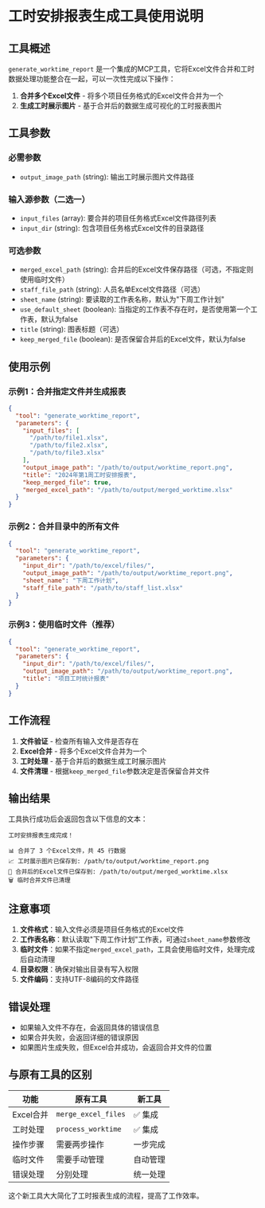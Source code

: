 # 工时安排报表生成工具使用说明

## 工具概述

`generate_worktime_report` 是一个集成的MCP工具，它将Excel文件合并和工时数据处理功能整合在一起，可以一次性完成以下操作：

1. **合并多个Excel文件** - 将多个项目任务格式的Excel文件合并为一个
2. **生成工时展示图片** - 基于合并后的数据生成可视化的工时报表图片

## 工具参数

### 必需参数
- `output_image_path` (string): 输出工时展示图片文件路径

### 输入源参数（二选一）
- `input_files` (array): 要合并的项目任务格式Excel文件路径列表
- `input_dir` (string): 包含项目任务格式Excel文件的目录路径

### 可选参数
- `merged_excel_path` (string): 合并后的Excel文件保存路径（可选，不指定则使用临时文件）
- `staff_file_path` (string): 人员名单Excel文件路径（可选）
- `sheet_name` (string): 要读取的工作表名称，默认为"下周工作计划"
- `use_default_sheet` (boolean): 当指定的工作表不存在时，是否使用第一个工作表，默认为false
- `title` (string): 图表标题（可选）
- `keep_merged_file` (boolean): 是否保留合并后的Excel文件，默认为false

## 使用示例

### 示例1：合并指定文件并生成报表
```json
{
  "tool": "generate_worktime_report",
  "parameters": {
    "input_files": [
      "/path/to/file1.xlsx",
      "/path/to/file2.xlsx",
      "/path/to/file3.xlsx"
    ],
    "output_image_path": "/path/to/output/worktime_report.png",
    "title": "2024年第1周工时安排报表",
    "keep_merged_file": true,
    "merged_excel_path": "/path/to/output/merged_worktime.xlsx"
  }
}
```

### 示例2：合并目录中的所有文件
```json
{
  "tool": "generate_worktime_report",
  "parameters": {
    "input_dir": "/path/to/excel/files/",
    "output_image_path": "/path/to/output/worktime_report.png",
    "sheet_name": "下周工作计划",
    "staff_file_path": "/path/to/staff_list.xlsx"
  }
}
```

### 示例3：使用临时文件（推荐）
```json
{
  "tool": "generate_worktime_report",
  "parameters": {
    "input_dir": "/path/to/excel/files/",
    "output_image_path": "/path/to/output/worktime_report.png",
    "title": "项目工时统计报表"
  }
}
```

## 工作流程

1. **文件验证** - 检查所有输入文件是否存在
2. **Excel合并** - 将多个Excel文件合并为一个
3. **工时处理** - 基于合并后的数据生成工时展示图片
4. **文件清理** - 根据`keep_merged_file`参数决定是否保留合并文件

## 输出结果

工具执行成功后会返回包含以下信息的文本：

```
工时安排报表生成完成！

📊 合并了 3 个Excel文件，共 45 行数据
📈 工时展示图片已保存到: /path/to/output/worktime_report.png
📁 合并后的Excel文件已保存到: /path/to/output/merged_worktime.xlsx
🗑️ 临时合并文件已清理
```

## 注意事项

1. **文件格式**：输入文件必须是项目任务格式的Excel文件
2. **工作表名称**：默认读取"下周工作计划"工作表，可通过`sheet_name`参数修改
3. **临时文件**：如果不指定`merged_excel_path`，工具会使用临时文件，处理完成后自动清理
4. **目录权限**：确保对输出目录有写入权限
5. **文件编码**：支持UTF-8编码的文件路径

## 错误处理

- 如果输入文件不存在，会返回具体的错误信息
- 如果合并失败，会返回详细的错误原因
- 如果图片生成失败，但Excel合并成功，会返回合并文件的位置

## 与原有工具的区别

| 功能 | 原有工具 | 新工具 |
|------|----------|--------|
| Excel合并 | `merge_excel_files` | ✅ 集成 |
| 工时处理 | `process_worktime` | ✅ 集成 |
| 操作步骤 | 需要两步操作 | 一步完成 |
| 临时文件 | 需要手动管理 | 自动管理 |
| 错误处理 | 分别处理 | 统一处理 |

这个新工具大大简化了工时报表生成的流程，提高了工作效率。

